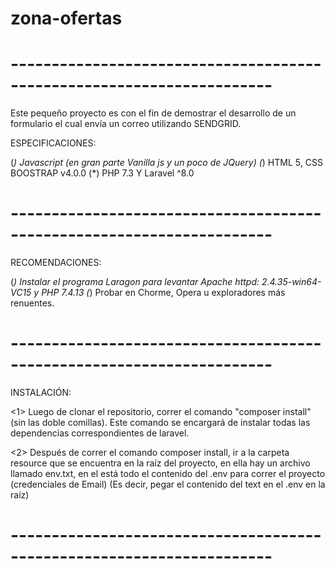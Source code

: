 # zona-ofertas

# ----------------------------------------------------------------------

Este pequeño proyecto es con el fin de demostrar el desarrollo de un formulario el cual envía un correo utilizando SENDGRID.

ESPECIFICACIONES:

(*) Javascript (en gran parte Vanilla js y un poco de JQuery)
(*) HTML 5, CSS BOOSTRAP v4.0.0
(*) PHP 7.3 Y Laravel ^8.0

# ----------------------------------------------------------------------

RECOMENDACIONES:

(*) Instalar el programa Laragon para levantar Apache httpd: 2.4.35-win64-VC15 y PHP 7.4.13
(*) Probar en Chorme, Opera u exploradores más renuentes.


# ----------------------------------------------------------------------

INSTALACIÓN:

<1> Luego de clonar el repositorio, correr el comando "composer install" (sin las doble comillas). Este comando se encargará de instalar todas las dependencias correspondientes de laravel.

<2> Después de correr el comando composer install, ir a la carpeta resource que se encuentra en la raíz del proyecto, en ella
hay un archivo llamado env.txt, en el está todo el contenido del .env para correr el proyecto (credenciales de Email)
(Es decir, pegar el contenido del text en el .env en la raíz)

# ----------------------------------------------------------------------